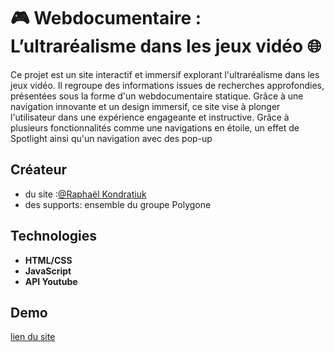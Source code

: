 # 🎮 Webdocumentaire : L’ultraréalisme dans les jeux vidéo 🌐
Ce projet est un site interactif et immersif explorant l'ultraréalisme dans les jeux vidéo. Il regroupe des informations issues de recherches approfondies, présentées sous la forme d'un webdocumentaire statique. Grâce à une navigation innovante et un design immersif, ce site vise à plonger l'utilisateur dans une expérience engageante et instructive.  Grâce à plusieurs fonctionnalités comme une navigations en étoile, un effet de Spotlight ainsi qu'un navigation avec des pop-up

## Créateur

- du site :[@Raphaël Kondratiuk](https://github.com/Raphael-K-78/)
- des supports: ensemble du groupe Polygone

## Technologies

- **HTML/CSS**
- **JavaScript**
- **API Youtube**

## Demo
[lien du site](http://polygone.raphael.kondratiuk.mmi-velizy.fr/)
